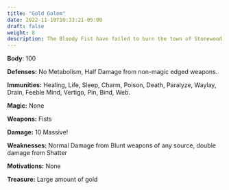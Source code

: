 ```yaml
---
title: "Gold Golem"
date: 2022-11-10T10:33:21-05:00
draft: false
weight: 8
description: The Bloody Fist have failed to burn the town of Stonewood down by conventional means so now they play with a bigger Ace in their sleeve. People are wandering around with Pamphlets essentially reading Surrender or Burn.
---
```


**Body**: 100

**Defenses:** No Metabolism, Half Damage from non-magic edged weapons.

**Immunities:** Healing, Life, Sleep, Charm, Poison, Death, Paralyze, Waylay, Drain, Feeble Mind, Vertigo, Pin, Bind, Web.

**Magic:** None

**Weapons:** Fists

**Damage:** 10 Massive!

**Weaknesses:** Normal Damage from Blunt weapons of any source, double damage from Shatter

**Motivations:** None

**Treasure:** Large amount of gold



